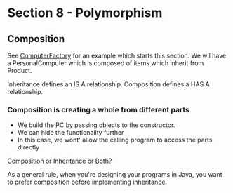 # Section 8 - Polymorphism

## Composition

See [ComputerFactory](../Code/Section-8/ComputerFactory/src/Product.java) for an example which starts this section. We wil have a PersonalComputer which is composed of items which inherit from Product.

Inheritance defines an IS A relationship.
Composition defines a HAS A relationship.

### Composition is creating a whole from different parts

- We build the PC by passing objects to the constructor.
- We can hide the functionality further
- In this case, we wont' allow the calling program to access the parts directly

Composition or Inheritance or Both?

As a general rule, when you're designing your programs in Java, you want to prefer composition before implementing inheritance.
